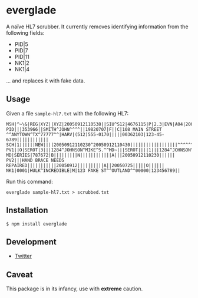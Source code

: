 everglade
=========

A naïve HL7 scrubber. It currently removes identifying information from the following fields:

  * PID|5
  * PID|7
  * PID|11
  * NK1|2
  * NK1|4

... and replaces it with fake data.

Usage
----

Given a file `sample-hl7.txt` with the following HL7:

    MSH|^~\&|REG|XYZ||XYZ|20050912110538||SIU^S12|4676115|P|2.3|EVN|A04|20050912110538|||VKP
    PID|||353966||SMITH^JOHN^^^^||19820707|F||C|108 MAIN STREET ^^ANYTOWN^TX^77777^^|HARV|(512)555-0170|||||00362103|123-45-6789||||||||||||
    SCH|1||||||NEW||||20050912110230^20050912110430||||||||||||||||||^^^^^^||3|
    PV1||O|SEROT|3|||1284^JOHNSON^MIKE^S.^^MD~|||SEROT||||1|||1284^JOHNSON^MIKE^S.^^ MD|SERIES|787672|B|||||||||N||||||||||||A|||20050912110230|||||| PV2|||HAND BRACE NEEDS REPAIRED|||||||||||20050912||||||||||A||20050725|||||O||||||
    NK1|0001|HULK^INCREDIBLE|M|123 FAKE ST^^OUTLAND^^00000|123456789||

Run this command:

    everglade sample-hl7.txt > scrubbed.txt

Installation
------------

    $ npm install everglade

Development
-----------

  * [Twitter](http://twitter.com/wombleton)

Caveat
------

This package is in its infancy, use with **extreme** caution.
